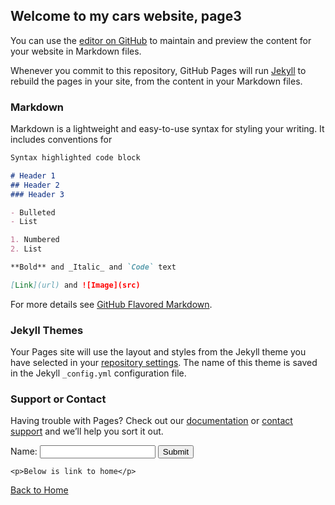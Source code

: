 ## Welcome to my cars website, page3

You can use the [editor on GitHub](https://github.com/vanhescollins/car/edit/master/README.md) to maintain and preview the content 
for your website in Markdown files.

Whenever you commit to this repository, GitHub Pages will run [Jekyll](https://jekyllrb.com/) to rebuild the pages in your site, 
from the content in your Markdown files.

### Markdown

Markdown is a lightweight and easy-to-use syntax for styling your writing. It includes conventions for

```markdown
Syntax highlighted code block

# Header 1
## Header 2
### Header 3

- Bulleted
- List

1. Numbered
2. List

**Bold** and _Italic_ and `Code` text

[Link](url) and ![Image](src)
```

For more details see [GitHub Flavored Markdown](https://guides.github.com/features/mastering-markdown/).

### Jekyll Themes

Your Pages site will use the layout and styles from the Jekyll theme you have selected in your [repository settings](https://github.com/vanhescollins/car/settings). The name of this theme is saved in the Jekyll `_config.yml` configuration file.

### Support or Contact

Having trouble with Pages? Check out our [documentation](https://help.github.com/categories/github-pages-basics/) or [contact support](https://github.com/contact) and we’ll help you sort it out.

<script>
function validateForm() {
    var x = document.forms["myForm"]["fname"].value;
    if (x == "") {
        alert("Name must be filled out");
        return false;
    }
}
</script>
</head>
<body>

<form name="myForm" action="/action_page.php"
onsubmit="return validateForm()" method="post">
Name: <input type="text" name="fname">
<input type="submit" value="Submit">
    
    <p>Below is link to home</p>

<a href="/car/">Back to Home</a><br>
</form>
